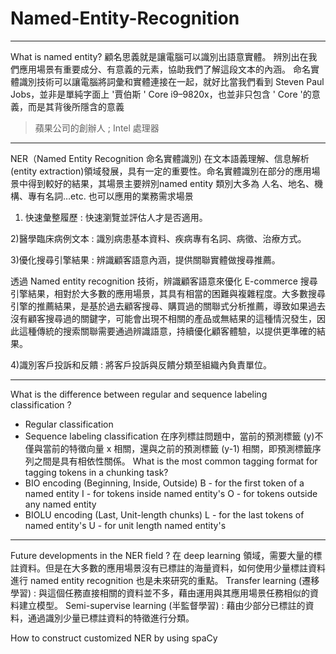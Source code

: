# Named-Entity-Recognition

---

What is named entity?
顧名思義就是讓電腦可以識別出語意實體。
辨別出在我們應用場景有重要成分、有意義的元素，協助我們了解這段文本的內涵。
命名實體識別技術可以讓電腦將詞彙和實體連接在一起，就好比當我們看到
Steven Paul Jobs，並非是單純字面上 '賈伯斯 '
Core i9–9820x，也並非只包含 ' Core '的意義，而是其背後所隱含的意義
> 蘋果公司的創辦人 ; Intel 處理器


---

NER（Named Entity Recognition 命名實體識別) 在文本語義理解、信息解析 (entity extraction)領域發展，具有一定的重要性。命名實體識別在部分的應用場景中得到較好的結果，其場景主要辨別named entity 類別大多為 人名、地名、機構、專有名詞…etc.
也可以應用的業務需求場景
1) 快速彙整履歷 : 快速瀏覽並評估人才是否適用。

2)醫學臨床病例文本 : 識別病患基本資料、疾病專有名詞、病徵、治療方式。

3)優化搜尋引擎結果 : 辨識顧客語意內涵，提供關聯實體做搜尋推薦。

  透過 Named entity recognition 技術，辨識顧客語意來優化 E-commerce 搜尋引擎結果，相對於大多數的應用場景，其具有相當的困難與複雜程度。大多數搜尋引擎的推薦結果，是基於過去顧客搜尋、購買過的關聯式分析推薦，導致如果過去沒有顧客搜尋過的關鍵字，可能會出現不相關的產品或無結果的這種情況發生，因此這種傳統的搜索關聯需要通過辨識語意，持續優化顧客體驗，以提供更準確的結果。

4)識別客戶投訴和反饋 : 將客戶投訴與反饋分類至組織內負責單位。


---

What is the difference between regular and sequence labeling classification ?
- Regular classification
- Sequence labeling classification
在序列標註問題中，當前的預測標籤 (y)不僅與當前的特徵向量 x 相關，還與之前的預測標籤 (y-1) 相關，即預測標籤序列之間是具有相依性關係。
What is the most common tagging format for tagging tokens in a chunking task?
- BIO encoding (Beginning, Inside, Outside)
B - for the first token of a named entity
I - for tokens inside named entity's
O - for tokens outside any named entity
- BIOLU encoding (Last, Unit-length chunks)
L - for the last tokens of named entity's
U - for unit length named entity's


---

Future developments in the NER field ?
在 deep learning 領域，需要大量的標註資料。但是在大多數的應用場景沒有已標註的海量資料，如何使用少量標註資料進行 named entity recognition 也是未來研究的重點。
Transfer learning (遷移學習) : 與這個任務直接相關的資料並不多，藉由運用與其應用場景任務相似的資料建立模型。
Semi-supervise learning (半監督學習) : 藉由少部分已標註的資料，通過識別少量已標註資料的特徵進行分類。

How to construct customized NER by using spaCy

